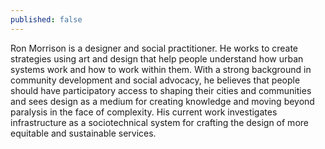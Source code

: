```yaml
---
published: false
---
```

Ron Morrison is a designer and social practitioner. He works to create strategies using art and design that help people understand how urban systems work and how to work within them. With a strong background in community development and social advocacy, he believes that people should have participatory access to shaping their cities and communities and sees design as a medium for creating knowledge and moving beyond paralysis in the face of complexity. His current work investigates infrastructure as a sociotechnical system for crafting the design of more equitable and sustainable services. 
